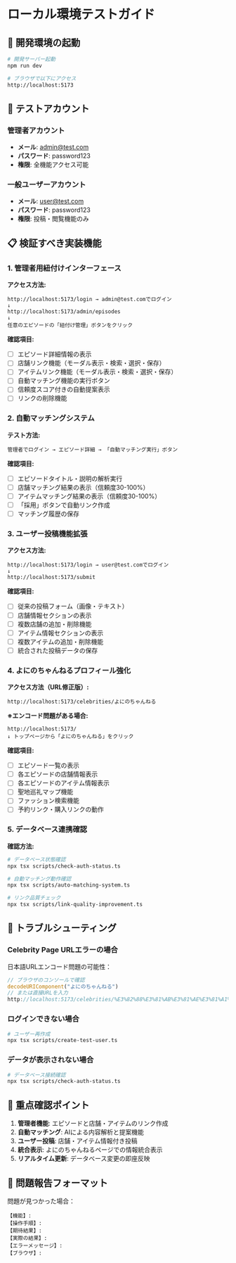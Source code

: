 # ローカル環境テストガイド

## 🚀 開発環境の起動

```bash
# 開発サーバー起動
npm run dev

# ブラウザで以下にアクセス
http://localhost:5173
```

## 🔑 テストアカウント

### 管理者アカウント
- **メール**: admin@test.com  
- **パスワード**: password123
- **権限**: 全機能アクセス可能

### 一般ユーザーアカウント  
- **メール**: user@test.com
- **パスワード**: password123
- **権限**: 投稿・閲覧機能のみ

## 📋 検証すべき実装機能

### 1. 管理者用紐付けインターフェース
**アクセス方法:**
```
http://localhost:5173/login → admin@test.comでログイン
↓
http://localhost:5173/admin/episodes
↓
任意のエピソードの「紐付け管理」ボタンをクリック
```

**確認項目:**
- [ ] エピソード詳細情報の表示
- [ ] 店舗リンク機能（モーダル表示・検索・選択・保存）
- [ ] アイテムリンク機能（モーダル表示・検索・選択・保存）
- [ ] 自動マッチング機能の実行ボタン
- [ ] 信頼度スコア付きの自動提案表示
- [ ] リンクの削除機能

### 2. 自動マッチングシステム
**テスト方法:**
```
管理者でログイン → エピソード詳細 → 「自動マッチング実行」ボタン
```

**確認項目:**
- [ ] エピソードタイトル・説明の解析実行
- [ ] 店舗マッチング結果の表示（信頼度30-100%）
- [ ] アイテムマッチング結果の表示（信頼度30-100%）
- [ ] 「採用」ボタンで自動リンク作成
- [ ] マッチング履歴の保存

### 3. ユーザー投稿機能拡張
**アクセス方法:**
```
http://localhost:5173/login → user@test.comでログイン
↓
http://localhost:5173/submit
```

**確認項目:**
- [ ] 従来の投稿フォーム（画像・テキスト）
- [ ] 店舗情報セクションの表示
- [ ] 複数店舗の追加・削除機能
- [ ] アイテム情報セクションの表示  
- [ ] 複数アイテムの追加・削除機能
- [ ] 統合された投稿データの保存

### 4. よにのちゃんねるプロフィール強化
**アクセス方法（URL修正版）:**
```
http://localhost:5173/celebrities/よにのちゃんねる
```
**※エンコード問題がある場合:**
```
http://localhost:5173/
↓ トップページから「よにのちゃんねる」をクリック
```

**確認項目:**
- [ ] エピソード一覧の表示
- [ ] 各エピソードの店舗情報表示
- [ ] 各エピソードのアイテム情報表示
- [ ] 聖地巡礼マップ機能
- [ ] ファッション検索機能
- [ ] 予約リンク・購入リンクの動作

### 5. データベース連携確認
**確認方法:**
```bash
# データベース状態確認
npx tsx scripts/check-auth-status.ts

# 自動マッチング動作確認  
npx tsx scripts/auto-matching-system.ts

# リンク品質チェック
npx tsx scripts/link-quality-improvement.ts
```

## 🐛 トラブルシューティング

### Celebrity Page URLエラーの場合
日本語URLエンコード問題の可能性：
```javascript
// ブラウザのコンソールで確認
decodeURIComponent("よにのちゃんねる")
// または直接URLを入力
http://localhost:5173/celebrities/%E3%82%88%E3%81%AB%E3%81%AE%E3%81%A1%E3%82%83%E3%82%93%E3%81%AD%E3%82%8B
```

### ログインできない場合
```bash
# ユーザー再作成
npx tsx scripts/create-test-user.ts
```

### データが表示されない場合
```bash
# データベース接続確認
npx tsx scripts/check-auth-status.ts
```

## 🎯 重点確認ポイント

1. **管理者機能**: エピソードと店舗・アイテムのリンク作成
2. **自動マッチング**: AIによる内容解析と提案機能  
3. **ユーザー投稿**: 店舗・アイテム情報付き投稿
4. **統合表示**: よにのちゃんねるページでの情報統合表示
5. **リアルタイム更新**: データベース変更の即座反映

## 📝 問題報告フォーマット

問題が見つかった場合：
```
【機能】: 
【操作手順】: 
【期待結果】: 
【実際の結果】: 
【エラーメッセージ】: 
【ブラウザ】: 
```
